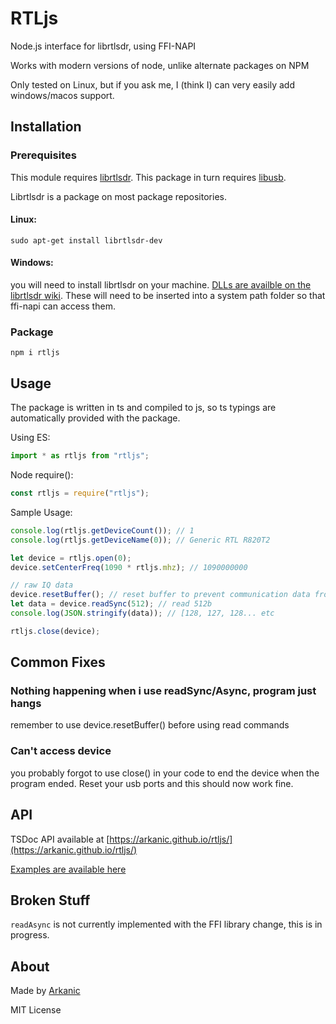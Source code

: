 # RTLjs
Node.js interface for librtlsdr, using FFI-NAPI

Works with modern versions of node, unlike alternate packages on NPM

Only tested on Linux, but if you ask me, I (think I) can very easily add windows/macos support.

## Installation
### Prerequisites
This module requires [librtlsdr](https://github.com/steve-m/librtlsdr). This package in turn requires [libusb](https://libusb.info/).

Librtlsdr is a package on most package repositories.

#### Linux:
```sudo apt-get install librtlsdr-dev```

#### Windows:
you will need to install librtlsdr on your machine. [DLLs are availble on the librtlsdr wiki](https://osmocom.org/projects/rtl-sdr/wiki). These will need to be inserted into a system path folder so that ffi-napi can access them.

### Package
```npm i rtljs```

## Usage
The package is written in ts and compiled to js, so ts typings are automatically provided with the package.


Using ES:
```js
import * as rtljs from "rtljs";
```

Node require():
```js
const rtljs = require("rtljs");
```

Sample Usage:
```js
console.log(rtljs.getDeviceCount()); // 1
console.log(rtljs.getDeviceName(0)); // Generic RTL R820T2

let device = rtljs.open(0);
device.setCenterFreq(1090 * rtljs.mhz); // 1090000000

// raw IQ data
device.resetBuffer(); // reset buffer to prevent communication data from appearing as radio data
let data = device.readSync(512); // read 512b
console.log(JSON.stringify(data)); // [128, 127, 128... etc

rtljs.close(device);
```

## Common Fixes
### Nothing happening when i use readSync/Async, program just hangs
remember to use device.resetBuffer() before using read commands
### Can't access device
you probably forgot to use close() in your code to end the device when the program ended. Reset your usb ports and this should now work fine.

## API
TSDoc API available at [https://arkanic.github.io/rtljs/](https://arkanic.github.io/rtljs/)

[Examples are available here](https://github.com/Arkanic/rtljs/tree/main/example)

## Broken Stuff
`readAsync` is not currently implemented with the FFI library change, this is in progress.

## About
Made by [Arkanic](https://github.com/Arkanic)

MIT License
